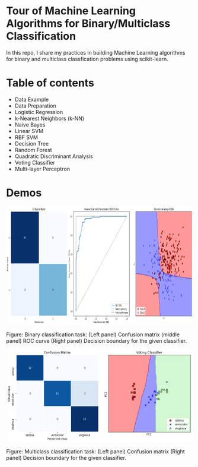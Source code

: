 # Tour of Machine Learning Algorithms for Binary/Multiclass Classification

In this repo, I share my practices in building Machine Learning algorithms for binary and multiclass classfication problems using scikit-learn.

# Table of contents
- Data Example
- Data Preparation
- Logistic Regression
- k-Nearest Neighbors (k-NN)
- Naive Bayes
- Linear SVM
- RBF SVM
- Decision Tree
- Random Forest
- Quadratic Discriminant Analysis
- Voting Classifier
- Multi-layer Perceptron

# Demos

<p align="center">
    <img src="https://github.com/bagheri365/ML-Models-for-Classification/blob/master/img/Binary_Classification.png" width="640", height = "320">
</p>
<p align="left">
    Figure: Binary classification task: (Left panel) Confusion matrix (middle panel) ROC curve (Right panel) Decision boundary for the given classifier.
</p>

<p align="center">
    <img src="https://github.com/bagheri365/ML-Models-for-Classification/blob/master/img/Multiclass_Classification.png" width="640">
</p>
<p align="left">
    Figure: Multiclass classification task: (Left panel) Confusion matrix (Right panel) Decision boundary for the given classifier.
</p>

